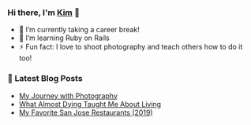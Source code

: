 ### Hi there, I'm [Kim](https://kimception.blog/) 👋

- 🔭 I’m currently taking a career break!
- 🌱 I’m learning Ruby on Rails
- ⚡ Fun fact: I love to shoot photography and teach others how to do it too!

### 📕 Latest Blog Posts
<!-- BLOG-POST-LIST:START -->
- [My Journey with Photography](https://kimception.blog/2021/12/02/my-journey-with-photography/)
- [What Almost Dying Taught Me About Living](https://kimception.blog/2020/12/30/what-almost-dying-taught-me-about-living/)
- [My Favorite San Jose Restaurants &lpar;2019&rpar;](https://kimception.blog/2019/01/29/san-joses-top-10-restaurants/)
<!-- BLOG-POST-LIST:END -->
